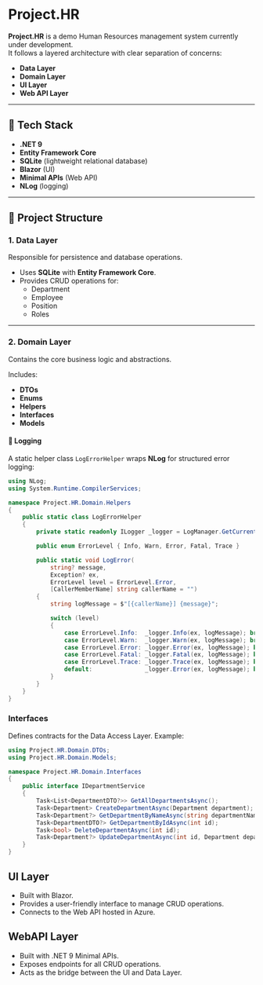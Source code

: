 # Project.HR  

**Project.HR** is a demo Human Resources management system currently under development.  
It follows a layered architecture with clear separation of concerns:  

- **Data Layer**  
- **Domain Layer**  
- **UI Layer**  
- **Web API Layer**  

---

## 🚀 Tech Stack  
- **.NET 9**  
- **Entity Framework Core**  
- **SQLite** (lightweight relational database)  
- **Blazor** (UI)  
- **Minimal APIs** (Web API)  
- **NLog** (logging)  

---

## 📂 Project Structure  

### 1. Data Layer  
Responsible for persistence and database operations.  
- Uses **SQLite** with **Entity Framework Core**.  
- Provides CRUD operations for:  
  - Department  
  - Employee  
  - Position  
  - Roles  

---

### 2. Domain Layer  
Contains the core business logic and abstractions.  

Includes:  
- **DTOs**  
- **Enums**  
- **Helpers**  
- **Interfaces**  
- **Models**  

#### 🔹 Logging  
A static helper class `LogErrorHelper` wraps **NLog** for structured error logging:  

```csharp
using NLog;
using System.Runtime.CompilerServices;

namespace Project.HR.Domain.Helpers
{
    public static class LogErrorHelper
    {
        private static readonly ILogger _logger = LogManager.GetCurrentClassLogger();

        public enum ErrorLevel { Info, Warn, Error, Fatal, Trace }

        public static void LogError(
            string? message,
            Exception? ex,
            ErrorLevel level = ErrorLevel.Error,
            [CallerMemberName] string callerName = "")
        {
            string logMessage = $"[{callerName}] {message}";

            switch (level)
            {
                case ErrorLevel.Info:  _logger.Info(ex, logMessage); break;
                case ErrorLevel.Warn:  _logger.Warn(ex, logMessage); break;
                case ErrorLevel.Error: _logger.Error(ex, logMessage); break;
                case ErrorLevel.Fatal: _logger.Fatal(ex, logMessage); break;
                case ErrorLevel.Trace: _logger.Trace(ex, logMessage); break;
                default:               _logger.Error(ex, logMessage); break;
            }
        }
    }
}
```
### Interfaces
Defines contracts for the Data Access Layer. Example:

```csharp
using Project.HR.Domain.DTOs;
using Project.HR.Domain.Models;

namespace Project.HR.Domain.Interfaces
{
    public interface IDepartmentService
    {
        Task<List<DepartmentDTO?>> GetAllDepartmentsAsync();
        Task<Department> CreateDepartmentAsync(Department department);
        Task<Department?> GetDepartmentByNameAsync(string departmentName);
        Task<DepartmentDTO?> GetDepartmentByIdAsync(int id);
        Task<bool> DeleteDepartmentAsync(int id);
        Task<Department?> UpdateDepartmentAsync(int id, Department department);
    }
}


```
## UI Layer
* Built with Blazor.
* Provides a user-friendly interface to manage CRUD operations.
* Connects to the Web API hosted in Azure.

## WebAPI Layer
* Built with .NET 9 Minimal APIs.
* Exposes endpoints for all CRUD operations.
* Acts as the bridge between the UI and Data Layer.
